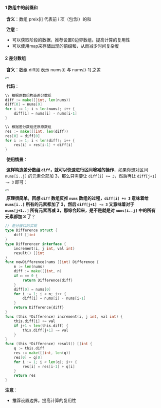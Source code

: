 #### 1 数组中的前缀和

​	**含义**：数组 preix\[i] 代表前 i 项（包含i）的和   

​	**注意**：

- 可以获取阶段的数据，推荐设置0边界数组，提高计算的复用性
- 可以使用map来存储出现的前缀和，从而减少时间复杂度

#### 2 差分数组

​	**含义**：数组 diff\[i] 表示 nums\[i] 与 nums\[i-1] 之差

<img src="D:\Github\Study_coding\算法思想\assets\2.jpeg" alt="img" style="zoom: 33%;" />

​	**代码**：

```go
\\ 根据原数组构造差分数组
diff := make([]int, len(nums))
diff[0] = nums[0]
for i := 1; i < len(nums); i++ {
    diff[i] = nums[i] - nums[i-1]
}

\\ 根据差分数组还原原数组
res := make([]int, len(diff))
res[0] = diff[0]
for i := 1; i < len(diff); i++ {
    res[i] = res[i-1] + diff[i]
}
```

​	**使用情景**：

​	**这样构造差分数组 `diff`，就可以快速进行区间增减的操作**，如果你想对区间 `nums[i..j]` 的元素全部加 3，那么只需要让 `diff[i] += 3`，然后再让 `diff[j+1] -= 3` 即可：

<img src="D:\Github\Study_coding\算法思想\assets\3.jpeg" alt="img" style="zoom: 33%;" />

​	**原理很简单，回想 `diff` 数组反推 `nums` 数组的过程，`diff[i] += 3` 意味着给 `nums[i..]` 所有的元素都加了 3，然后 `diff[j+1] -= 3` 又意味着对于 `nums[j+1..]` 所有元素再减 3，那综合起来，是不是就是对 `nums[i..j]` 中的所有元素都加 3 了**？

```go
// 差分接口的实现
type Difference struct {
	diff []int
}
type Differencer interface {
	increment(i, j int, val int)
	result() []int
}
func newDifference(nums []int) Difference {
	n := len(nums)
	diff := make([]int, n)
	if n == 0 {
		return Difference{diff}
	}
	diff[0] = nums[0]
	for i := 1; i < n; i++ {
		diff[i] = nums[i] - nums[i-1]
	}
	return Difference{diff}
}
func (this *Difference) increment(i, j int, val int) {
	this.diff[i] += val
	if j+1 < len(this.diff) {
		this.diff[j+1] -= val
	}
}
func (this *Difference) result() []int {
	q := this.diff
	res := make([]int, len(q))
	res[0] = q[0]
	for i := 1; i < len(q); i++ {
		res[i] = res[i-1] + q[i]
	}
	return res
}
```







**注意**：

- 推荐设置边界，提高计算的复用性

